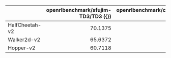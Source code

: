 |                |   openrlbenchmark/sfujim-TD3/TD3 ({}) |   openrlbenchmark/cleanrl/td3_continuous_action_jax ({'tag': ['pr-285']}) |   openrlbenchmark/cleanrl/ddpg_continuous_action_jax ({'tag': ['pr-298']}) |
|:---------------|--------------------------------------:|--------------------------------------------------------------------------:|---------------------------------------------------------------------------:|
| HalfCheetah-v2 |                               70.1375 |                                                                   30.3209 |                                                                    27.1849 |
| Walker2d-v2    |                               65.6372 |                                                                   23.6812 |                                                                    24.0933 |
| Hopper-v2      |                               60.7118 |                                                                   28.9702 |                                                                    26.0193 |